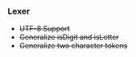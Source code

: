### Lexer
* ~~UTF-8 Support~~
* ~~Generalize isDigit and isLetter~~
* ~~Generalize two character tokens~~